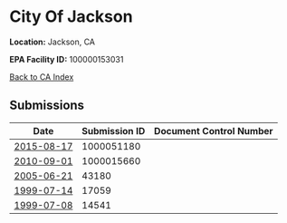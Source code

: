 # City Of Jackson

**Location:** Jackson, CA

**EPA Facility ID:** 100000153031

[Back to CA Index](../../index.md)

## Submissions

| Date | Submission ID | Document Control Number |
|------|--------------|-------------------------|
| [2015-08-17](submissions/1000051180.md) | 1000051180 |  |
| [2010-09-01](submissions/1000015660.md) | 1000015660 |  |
| [2005-06-21](submissions/43180.md) | 43180 |  |
| [1999-07-14](submissions/17059.md) | 17059 |  |
| [1999-07-08](submissions/14541.md) | 14541 |  |
